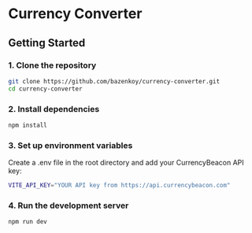 # Currency Converter


## Getting Started

### 1. Clone the repository

```bash
git clone https://github.com/bazenkoy/currency-converter.git
cd currency-converter
```

### 2. Install dependencies
```bash
npm install
```

### 3. Set up environment variables
Create a .env file in the root directory and add your CurrencyBeacon API key:

```bash
VITE_API_KEY="YOUR API key from https://api.currencybeacon.com"
```

### 4. Run the development server
```bash
npm run dev
```
